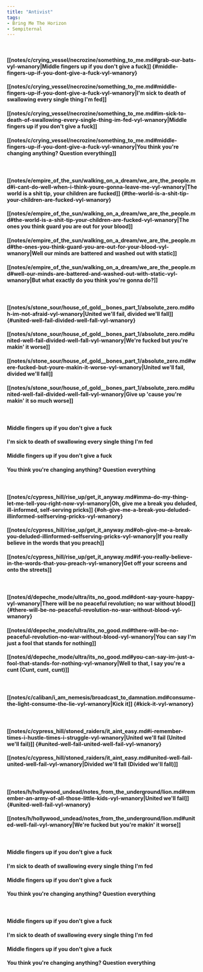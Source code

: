 ```yaml
---
title: "Antivist"
tags:
- Bring Me The Horizon
- Sempiternal
---
```

&nbsp;
#### [[notes/c/crying_vessel/necrozine/something_to_me.md#grab-our-bats-vyl-wnanory|Middle fingers up if you don't give a fuck]] {#middle-fingers-up-if-you-dont-give-a-fuck-vyl-wnanory}
#### [[notes/c/crying_vessel/necrozine/something_to_me.md#middle-fingers-up-if-you-dont-give-a-fuck-vyl-wnanory|I'm sick to death of swallowing every single thing I'm fed]]
#### [[notes/c/crying_vessel/necrozine/something_to_me.md#im-sick-to-death-of-swallowing-every-single-thing-im-fed-vyl-wnanory|Middle fingers up if you don't give a fuck]]
#### [[notes/c/crying_vessel/necrozine/something_to_me.md#middle-fingers-up-if-you-dont-give-a-fuck-vyl-wnanory|You think you're changing anything? Question everything]]
&nbsp;
#### [[notes/e/empire_of_the_sun/walking_on_a_dream/we_are_the_people.md#i-cant-do-well-when-i-think-youre-gonna-leave-me-vyl-wnanory|The world is a shit tip, your children are fucked]] {#the-world-is-a-shit-tip-your-children-are-fucked-vyl-wnanory}
#### [[notes/e/empire_of_the_sun/walking_on_a_dream/we_are_the_people.md#the-world-is-a-shit-tip-your-children-are-fucked-vyl-wnanory|The ones you think guard you are out for your blood]]
#### [[notes/e/empire_of_the_sun/walking_on_a_dream/we_are_the_people.md#the-ones-you-think-guard-you-are-out-for-your-blood-vyl-wnanory|Well our minds are battered and washed out with static]]
#### [[notes/e/empire_of_the_sun/walking_on_a_dream/we_are_the_people.md#well-our-minds-are-battered-and-washed-out-with-static-vyl-wnanory|But what exactly do you think you're gonna do?]]
&nbsp;
#### [[notes/s/stone_sour/house_of_gold__bones_part_1/absolute_zero.md#oh-im-not-afraid-vyl-wnanory|United we'll fail, divided we'll fall]] {#united-well-fail-divided-well-fall-vyl-wnanory}
#### [[notes/s/stone_sour/house_of_gold__bones_part_1/absolute_zero.md#united-well-fail-divided-well-fall-vyl-wnanory|We're fucked but you're makin' it worse]]
#### [[notes/s/stone_sour/house_of_gold__bones_part_1/absolute_zero.md#were-fucked-but-youre-makin-it-worse-vyl-wnanory|United we'll fail, divided we'll fall]]
#### [[notes/s/stone_sour/house_of_gold__bones_part_1/absolute_zero.md#united-well-fail-divided-well-fall-vyl-wnanory|Give up 'cause you're makin' it so much worse]]
&nbsp;
#### Middle fingers up if you don't give a fuck
#### I'm sick to death of swallowing every single thing I'm fed
#### Middle fingers up if you don't give a fuck
#### You think you're changing anything? Question everything
&nbsp;
#### [[notes/c/cypress_hill/rise_up/get_it_anyway.md#imma-do-my-thing-let-me-tell-you-right-now-vyl-wnanory|Oh, give me a break you deluded, ill-informed, self-serving pricks]] {#oh-give-me-a-break-you-deluded-illinformed-selfserving-pricks-vyl-wnanory}
#### [[notes/c/cypress_hill/rise_up/get_it_anyway.md#oh-give-me-a-break-you-deluded-illinformed-selfserving-pricks-vyl-wnanory|If you really believe in the words that you preach]]
#### [[notes/c/cypress_hill/rise_up/get_it_anyway.md#if-you-really-believe-in-the-words-that-you-preach-vyl-wnanory|Get off your screens and onto the streets]]
&nbsp;
#### [[notes/d/depeche_mode/ultra/its_no_good.md#dont-say-youre-happy-vyl-wnanory|There will be no peaceful revolution; no war without blood]] {#there-will-be-no-peaceful-revolution-no-war-without-blood-vyl-wnanory}
#### [[notes/d/depeche_mode/ultra/its_no_good.md#there-will-be-no-peaceful-revolution-no-war-without-blood-vyl-wnanory|You can say I'm just a fool that stands for nothing]]
#### [[notes/d/depeche_mode/ultra/its_no_good.md#you-can-say-im-just-a-fool-that-stands-for-nothing-vyl-wnanory|Well to that, I say you're a cunt (Cunt, cunt, cunt)]]
&nbsp;
#### [[notes/c/caliban/i_am_nemesis/broadcast_to_damnation.md#consume-the-light-consume-the-lie-vyl-wnanory|Kick it]] {#kick-it-vyl-wnanory}
&nbsp;
#### [[notes/c/cypress_hill/stoned_raiders/it_aint_easy.md#i-remember-times-i-hustle-times-i-struggle-vyl-wnanory|United we'll fail (United we'll fail)]] {#united-well-fail-united-well-fail-vyl-wnanory}
#### [[notes/c/cypress_hill/stoned_raiders/it_aint_easy.md#united-well-fail-united-well-fail-vyl-wnanory|Divided we'll fall (Divided we'll fall)]]
&nbsp;
#### [[notes/h/hollywood_undead/notes_from_the_underground/lion.md#remember-an-army-of-all-those-little-kids-vyl-wnanory|United we'll fail]] {#united-well-fail-vyl-wnanory}
#### [[notes/h/hollywood_undead/notes_from_the_underground/lion.md#united-well-fail-vyl-wnanory|We're fucked but you're makin' it worse]]
&nbsp;
#### Middle fingers up if you don't give a fuck
#### I'm sick to death of swallowing every single thing I'm fed
#### Middle fingers up if you don't give a fuck
#### You think you're changing anything? Question everything
&nbsp;
#### Middle fingers up if you don't give a fuck
#### I'm sick to death of swallowing every single thing I'm fed
#### Middle fingers up if you don't give a fuck
#### You think you're changing anything? Question everything
